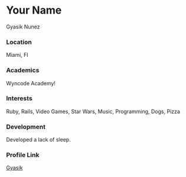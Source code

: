 # Your Name

Gyasik Nunez

### Location

Miami, Fl

### Academics

Wyncode Academy!

### Interests

Ruby, Rails, Video Games, Star Wars, Music, Programming, Dogs, Pizza

### Development

Developed a lack of sleep.

### Profile Link

[Gyasik](https://github.com/gyasikn)
